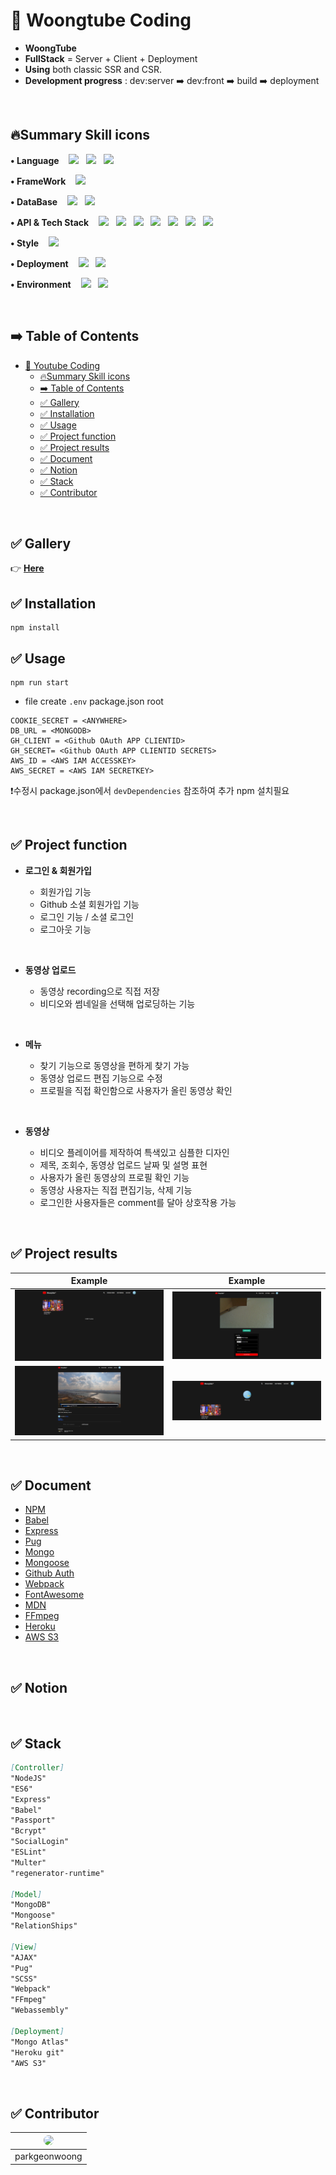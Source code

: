 # 📌 Woongtube Coding

- **WoongTube**
- **FullStack** = Server + Client + Deployment
- **Using** both classic SSR and CSR.
- **Development progress** : dev:server ➡️ dev:front ➡️ build ➡️ deployment

<br/>

## 🔥Summary Skill icons

<p>
<strong>• Language</strong>&nbsp&nbsp&nbsp
<img src="https://img.shields.io/badge/Node.js-339933?style&logo=Node.js&logoColor=white"/></a> &nbsp
<img src="https://img.shields.io/badge/JavaScript-F7DF1E?style&logo=JavaScript&logoColor=white"/></a> &nbsp
<img src="http://img.shields.io/badge/Pug-A86454?style&logo=Pug&logoColor=white"/></a> &nbsp
</p>
<p> 
<strong>• FrameWork</strong>&nbsp&nbsp&nbsp
<img src="http://img.shields.io/badge/Express.js-000000?style&logo=Express&logoColor=white"/></a> &nbsp
</p>
<p> 
<strong>• DataBase</strong>&nbsp&nbsp&nbsp
<img src="http://img.shields.io/badge/MongoDB-47A248?style&logo=MongoDB&logoColor=white"/></a> &nbsp
<img src="http://img.shields.io/badge/Amazon AWS-232F3E?style&logo=Amazon AWS&logoColor=white"/></a> &nbsp
</p>
<p>
<strong>• API & Tech Stack</strong>&nbsp&nbsp&nbsp
<img src="http://img.shields.io/badge/npm-CB3837?style&logo=npm&logoColor=white"/></a> &nbsp
<img src="http://img.shields.io/badge/Nodemon-76D04B?style&logo=Nodemon&logoColor=white"/></a> &nbsp
<img src="http://img.shields.io/badge/Babel-F9DC3E?style&logo=Babel&logoColor=white"/></a> &nbsp
<img src="http://img.shields.io/badge/Webpack-8DD6F9?style&logo=Webpack&logoColor=white"/></a> &nbsp
<img src="http://img.shields.io/badge/FFmpeg-007808?style&logo=FFmpeg&logoColor=white"/></a> &nbsp
<img src="http://img.shields.io/badge/Bcrypt-512BD4?style&logo&logoColor=white"/></a> &nbsp
<img src="http://img.shields.io/badge/mongoose-981E32?style&logo&logoColor=white"/></a> &nbsp
</p>
<p>
<strong>• Style</strong>&nbsp&nbsp&nbsp
<img src="http://img.shields.io/badge/Sass-CC6699?style&logo=Sass&logoColor=white"/></a> &nbsp
</p>
<p>
<strong>• Deployment</strong>&nbsp&nbsp&nbsp
<img src="http://img.shields.io/badge/Heroku-430098?style&logo=Heroku&logoColor=white"/></a> &nbsp
<img src="http://img.shields.io/badge/GitHub-181717?style&logo=GitHub&logoColor=white"/></a> &nbsp
</p>
<p>
<strong>• Environment</strong>&nbsp&nbsp&nbsp
<img src="http://img.shields.io/badge/Visual Studio Code-007ACC?style&logo=Visual Studio Code&logoColor=white"/></a> &nbsp
<img src="http://img.shields.io/badge/Git-F05032?styl&logo=Git&logoColor=white"/></a> &nbsp
</p>
<br />

## ➡️ Table of Contents

- [📌 Youtube Coding](#-youtube-coding)
  - [🔥Summary Skill icons](#summary-skill-icons)
  - [➡️ Table of Contents](#️-table-of-contents)
  - [✅ Gallery](#-gallery)
  - [✅ Installation](#-installation)
  - [✅ Usage](#-usage)
  - [✅ Project function](#-project-function)
  - [✅ Project results](#-project-results)
  - [✅ Document](#-document)
  - [✅ Notion](#-notion)
  - [✅ Stack](#-stack)
  - [✅ Contributor](#-contributor)

<br/>

## ✅ Gallery

👉 **[Here](https://woongtube.herokuapp.com/)**

## ✅ Installation

```shell
npm install
```

## ✅ Usage

```shell
npm run start
```

- file create `.env` package.json root

```
COOKIE_SECRET = <ANYWHERE>
DB_URL = <MONGODB>
GH_CLIENT = <Github OAuth APP CLIENTID>
GH_SECRET= <Github OAuth APP CLIENTID SECRETS>
AWS_ID = <AWS IAM ACCESSKEY>
AWS_SECRET = <AWS IAM SECRETKEY>
```

❗수정시 package.json에서 `devDependencies` 참조하여 추가 npm 설치필요

<br/>

## ✅ Project function

- **로그인 & 회원가입**

  - 회원가입 기능
  - Github 소셜 회원가입 기능
  - 로그인 기능 / 소셜 로그인
  - 로그아웃 기능

<br>

- **동영상 업로드**

  - 동영상 recording으로 직접 저장
  - 비디오와 썸네일을 선택해 업로딩하는 기능

<br>

- **메뉴**

  - 찾기 기능으로 동영상을 편하게 찾기 가능
  - 동영상 업로드 편집 기능으로 수정
  - 프로필을 직접 확인함으로 사용자가 올린 동영상 확인

<br>

- **동영상**

  - 비디오 플레이어를 제작하여 특색있고 심플한 디자인
  - 제목, 조회수, 동영상 업로드 날짜 및 설명 표현
  - 사용자가 올린 동영상의 프로필 확인 기능
  - 동영상 사용자는 직접 편집기능, 삭제 기능
  - 로그인한 사용자들은 comment를 달아 상호작용 가능

<br>

## ✅ Project results

| Example                            |              Example               |
| ---------------------------------- | :--------------------------------: |
| <img src="./img/1.png" width=auto> | <img src="./img/2.png" width=auto> |
| <img src="./img/3.png" width=auto> | <img src="./img/4.png" width=auto> |

<br>

## ✅ Document

- [NPM](https://www.npmjs.com/)
- [Babel](https://babeljs.io/docs/en/)
- [Express](https://expressjs.com/ko/4x/api.html#res.send)
- [Pug](https://pugjs.org/api/getting-started.html)
- [Mongo](https://docs.mongodb.com/manual/tutorial/query-documents/)
- [Mongoose](https://mongoosejs.com/docs/queries.html)
- [Github Auth](https://docs.github.com/en/developers/apps/building-oauth-apps/authorizing-oauth-apps)
- [Webpack](https://webpack.js.org/concepts/)
- [FontAwesome](https://cdnjs.com/libraries/font-awesome)
- [MDN](https://developer.mozilla.org/ko/docs/Web/API/HTMLMediaElement)
- [FFmpeg](https://github.com/ffmpegwasm/ffmpeg.wasm)
- [Heroku](https://devcenter.heroku.com/categories/reference)
- [AWS S3](https://docs.aws.amazon.com/s3/?id=docs_gateway)

<br>

## ✅ Notion

<br>

## ✅ Stack

```markdown
[Controller]
"NodeJS"
"ES6"
"Express"
"Babel"
"Passport"
"Bcrypt"
"SocialLogin"
"ESLint"
"Multer"
"regenerator-runtime"

[Model]
"MongoDB"
"Mongoose"
"RelationShips"

[View]
"AJAX"
"Pug"
"SCSS"
"Webpack"
"FFmpeg"
"Webassembly"

[Deployment]
"Mongo Atlas"
"Heroku git"
"AWS S3"
```

<br>

## ✅ Contributor

<!-- <a href="https://github.com/parkgeonwoong"><img src = "https://avatars.githubusercontent.com/u/65653053?s=96&v=4" width="80" style="max-width: 100%; border-radius:50%;"></a> -->

| <a href="https://github.com/parkgeonwoong"><img src = "https://avatars.githubusercontent.com/u/65653053?s=96&v=4" width="80" style="max-width: 100%; border-radius:50%;"></a> |
| ----------------------------------------------------------------------------------------------------------------------------------------------------------------------------- |
| parkgeonwoong                                                                                                                                                                 |
